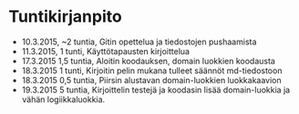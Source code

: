 # Tuntikirjanpito
* 10.3.2015, ~2 tuntia, Gitin opettelua ja tiedostojen pushaamista
* 11.3.2015, 1 tunti, Käyttötapausten kirjoittelua
* 17.3.2015 1,5 tuntia, Aloitin koodauksen, domain luokkien koodausta
* 18.3.2015 1 tunti, Kirjoitin pelin mukana tulleet säännöt md-tiedostoon
* 18.3.2015 0,5 tuntia, Piirsin alustavan domain-luokkien luokkakaavion
* 19.3.2015 5 tuntia, Kirjoittelin testejä ja koodasin lisää domain-luokkia ja vähän logiikkaluokkia.